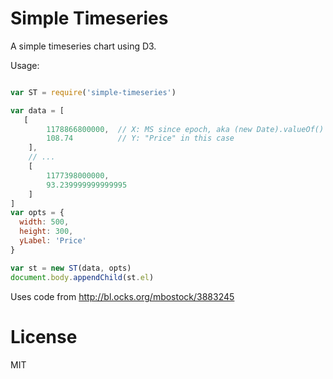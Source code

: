 Simple Timeseries
=================

A simple timeseries chart using D3.

Usage:

```js

var ST = require('simple-timeseries')

var data = [
   [
        1178866800000,  // X: MS since epoch, aka (new Date).valueOf()
        108.74          // Y: "Price" in this case
    ],
    // ...
    [
        1177398000000,
        93.239999999999995
    ]
]
var opts = {
  width: 500,
  height: 300,
  yLabel: 'Price'
}

var st = new ST(data, opts)
document.body.appendChild(st.el)

```

Uses code from http://bl.ocks.org/mbostock/3883245

License
=======

MIT
